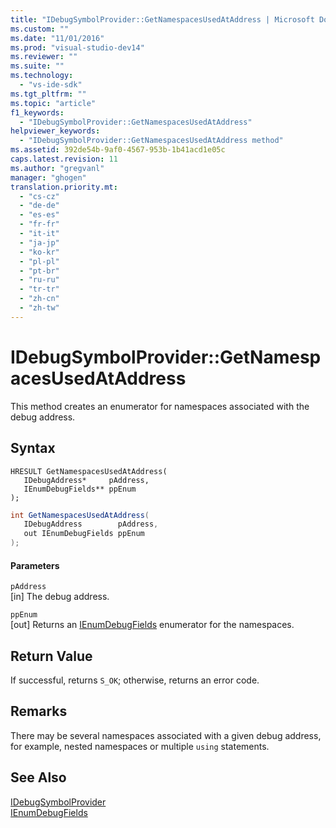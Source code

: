 ```yaml
---
title: "IDebugSymbolProvider::GetNamespacesUsedAtAddress | Microsoft Docs"
ms.custom: ""
ms.date: "11/01/2016"
ms.prod: "visual-studio-dev14"
ms.reviewer: ""
ms.suite: ""
ms.technology: 
  - "vs-ide-sdk"
ms.tgt_pltfrm: ""
ms.topic: "article"
f1_keywords: 
  - "IDebugSymbolProvider::GetNamespacesUsedAtAddress"
helpviewer_keywords: 
  - "IDebugSymbolProvider::GetNamespacesUsedAtAddress method"
ms.assetid: 392de54b-9af0-4567-953b-1b41acd1e05c
caps.latest.revision: 11
ms.author: "gregvanl"
manager: "ghogen"
translation.priority.mt: 
  - "cs-cz"
  - "de-de"
  - "es-es"
  - "fr-fr"
  - "it-it"
  - "ja-jp"
  - "ko-kr"
  - "pl-pl"
  - "pt-br"
  - "ru-ru"
  - "tr-tr"
  - "zh-cn"
  - "zh-tw"
---
```

# IDebugSymbolProvider::GetNamespacesUsedAtAddress
This method creates an enumerator for namespaces associated with the debug address.  
  
## Syntax  
  
```cpp#  
HRESULT GetNamespacesUsedAtAddress(   
   IDebugAddress*     pAddress,  
   IEnumDebugFields** ppEnum  
);  
```  
  
```c#  
int GetNamespacesUsedAtAddress(  
   IDebugAddress        pAddress,  
   out IEnumDebugFields ppEnum  
);  
```  
  
#### Parameters  
 `pAddress`  
 [in] The debug address.  
  
 `ppEnum`  
 [out] Returns an [IEnumDebugFields](../../../extensibility/debugger/reference/ienumdebugfields.md) enumerator for the namespaces.  
  
## Return Value  
 If successful, returns `S_OK`; otherwise, returns an error code.  
  
## Remarks  
 There may be several namespaces associated with a given debug address, for example, nested namespaces or multiple `using` statements.  
  
## See Also  
 [IDebugSymbolProvider](../../../extensibility/debugger/reference/idebugsymbolprovider.md)   
 [IEnumDebugFields](../../../extensibility/debugger/reference/ienumdebugfields.md)